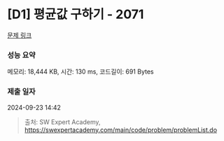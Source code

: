 # [D1] 평균값 구하기 - 2071 

[문제 링크](https://swexpertacademy.com/main/code/problem/problemDetail.do?contestProbId=AV5QRnJqA5cDFAUq) 

### 성능 요약

메모리: 18,444 KB, 시간: 130 ms, 코드길이: 691 Bytes

### 제출 일자

2024-09-23 14:42



> 출처: SW Expert Academy, https://swexpertacademy.com/main/code/problem/problemList.do